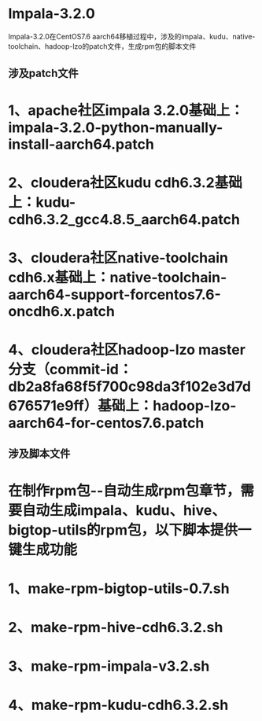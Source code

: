 # Impala-3.2.0
Impala-3.2.0在CentOS7.6 aarch64移植过程中，涉及的impala、kudu、native-toolchain、hadoop-lzo的patch文件，生成rpm包的脚本文件

## 涉及patch文件
# 1、apache社区impala 3.2.0基础上：impala-3.2.0-python-manually-install-aarch64.patch
# 2、cloudera社区kudu cdh6.3.2基础上：kudu-cdh6.3.2_gcc4.8.5_aarch64.patch
# 3、cloudera社区native-toolchain cdh6.x基础上：native-toolchain-aarch64-support-forcentos7.6-oncdh6.x.patch
# 4、cloudera社区hadoop-lzo master分支（commit-id：db2a8fa68f5f700c98da3f102e3d7d676571e9ff）基础上：hadoop-lzo-aarch64-for-centos7.6.patch

## 涉及脚本文件
# 在制作rpm包--自动生成rpm包章节，需要自动生成impala、kudu、hive、bigtop-utils的rpm包，以下脚本提供一键生成功能
# 1、make-rpm-bigtop-utils-0.7.sh
# 2、make-rpm-hive-cdh6.3.2.sh
# 3、make-rpm-impala-v3.2.sh
# 4、make-rpm-kudu-cdh6.3.2.sh
